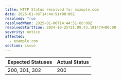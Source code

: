 ```yaml
---
title: HTTP Status resolved for example.com
date: 2025-01-06T14:44:51+00:00Z
resolved: True
resolvedWhen: 2025-01-06T14:44:51+00:00Z
resolvedStartTime: 2024-10-25T21:09:43.191474+00:00
severity: notice
affected:
  - example.com
section: issue
---
```


| Expected Statuses | Actual Status  |
|-------------------|----------------|
| 200, 301, 302 | 200 |

